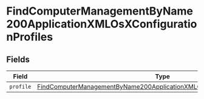 # FindComputerManagementByName200ApplicationXMLOsXConfigurationProfiles


## Fields

| Field                                                                                                                                                                                   | Type                                                                                                                                                                                    | Required                                                                                                                                                                                | Description                                                                                                                                                                             |
| --------------------------------------------------------------------------------------------------------------------------------------------------------------------------------------- | --------------------------------------------------------------------------------------------------------------------------------------------------------------------------------------- | --------------------------------------------------------------------------------------------------------------------------------------------------------------------------------------- | --------------------------------------------------------------------------------------------------------------------------------------------------------------------------------------- |
| `profile`                                                                                                                                                                               | [FindComputerManagementByName200ApplicationXMLOsXConfigurationProfilesProfile](../../models/operations/findcomputermanagementbyname200applicationxmlosxconfigurationprofilesprofile.md) | :heavy_minus_sign:                                                                                                                                                                      | N/A                                                                                                                                                                                     |